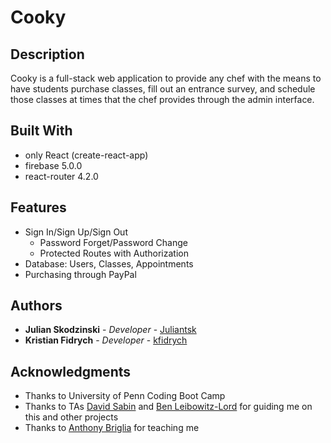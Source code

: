# Cooky

## Description

Cooky is a full-stack web application to provide any chef with the means to have students purchase classes, fill out an entrance survey, and schedule those classes at times that the chef provides through the admin interface.

## Built With

* only React (create-react-app)
* firebase 5.0.0
* react-router 4.2.0

## Features

* Sign In/Sign Up/Sign Out
  * Password Forget/Password Change
  * Protected Routes with Authorization
* Database: Users, Classes, Appointments
* Purchasing through PayPal

## Authors

* **Julian Skodzinski** - *Developer* - [Juliantsk](https://github.com/juliantsk)
* **Kristian Fidrych** - *Developer* - [kfidrych](https://github.com/kfidrych)


## Acknowledgments

* Thanks to University of Penn Coding Boot Camp
* Thanks to TAs [David Sabin](http://www.davidsabin.me/index.html) and [Ben Leibowitz-Lord](http://benleibowitzlord.com/) for guiding me on this and other projects
* Thanks to [Anthony Briglia](https://www.linkedin.com/in/anthony-briglia-3a888710/) for teaching me
